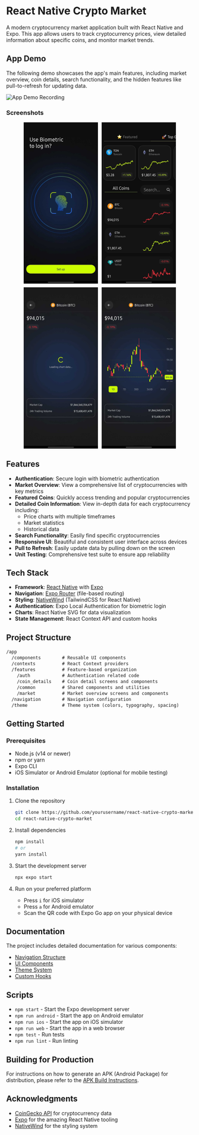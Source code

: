 # React Native Crypto Market

A modern cryptocurrency market application built with React Native and Expo. This app allows users to track cryptocurrency prices, view detailed information about specific coins, and monitor market trends.

## App Demo

The following demo showcases the app's main features, including market overview, coin details, search functionality, and the hidden features like pull-to-refresh for updating data.

![App Demo Recording](screenshots/recording.gif)

### Screenshots

<div style="display: flex; flex-wrap: wrap; gap: 10px; justify-content: center;">
  <img src="screenshots/Screenshot_20250427_152245_Expo Go.jpg" alt="Market Overview" width="200"/>
  <img src="screenshots/Screenshot_20250427_152647_Expo Go.jpg" alt="Coin Details" width="200"/>
  <img src="screenshots/Screenshot_20250427_152702_Expo Go.jpg" alt="Price Chart" width="200"/>
  <img src="screenshots/Screenshot_20250427_152658_Expo Go.jpg" alt="Price Chart2" width="200"/>
</div>

## Features

- **Authentication**: Secure login with biometric authentication
- **Market Overview**: View a comprehensive list of cryptocurrencies with key metrics
- **Featured Coins**: Quickly access trending and popular cryptocurrencies
- **Detailed Coin Information**: View in-depth data for each cryptocurrency including:
  - Price charts with multiple timeframes
  - Market statistics
  - Historical data
- **Search Functionality**: Easily find specific cryptocurrencies
- **Responsive UI**: Beautiful and consistent user interface across devices
- **Pull to Refresh**: Easily update data by pulling down on the screen
- **Unit Testing**: Comprehensive test suite to ensure app reliability

## Tech Stack

- **Framework**: [React Native](https://reactnative.dev/) with [Expo](https://expo.dev/)
- **Navigation**: [Expo Router](https://docs.expo.dev/router/introduction/) (file-based routing)
- **Styling**: [NativeWind](https://www.nativewind.dev/) (TailwindCSS for React Native)
- **Authentication**: Expo Local Authentication for biometric login
- **Charts**: React Native SVG for data visualization
- **State Management**: React Context API and custom hooks

## Project Structure

```
/app
  /components        # Reusable UI components
  /contexts          # React Context providers
  /features          # Feature-based organization
    /auth            # Authentication related code
    /coin_details    # Coin detail screens and components
    /common          # Shared components and utilities
    /market          # Market overview screens and components
  /navigation        # Navigation configuration
  /theme             # Theme system (colors, typography, spacing)
```

## Getting Started

### Prerequisites

- Node.js (v14 or newer)
- npm or yarn
- Expo CLI
- iOS Simulator or Android Emulator (optional for mobile testing)

### Installation

1. Clone the repository
   ```bash
   git clone https://github.com/yourusername/react-native-crypto-market.git
   cd react-native-crypto-market
   ```

2. Install dependencies
   ```bash
   npm install
   # or
   yarn install
   ```

3. Start the development server
   ```bash
   npx expo start
   ```

4. Run on your preferred platform
   - Press `i` for iOS simulator
   - Press `a` for Android emulator
   - Scan the QR code with Expo Go app on your physical device

## Documentation

The project includes detailed documentation for various components:

- [Navigation Structure](/app/navigation/README.md)
- [UI Components](/app/components/ui/README.md)
- [Theme System](/app/theme/README.md)
- [Custom Hooks](/app/features/hooks.md)

## Scripts

- `npm start` - Start the Expo development server
- `npm run android` - Start the app on Android emulator
- `npm run ios` - Start the app on iOS simulator
- `npm run web` - Start the app in a web browser
- `npm test` - Run tests
- `npm run lint` - Run linting

## Building for Production

For instructions on how to generate an APK (Android Package) for distribution, please refer to the [APK Build Instructions](BUILD_APK_INSTRUCTIONS.md).

## Acknowledgments

- [CoinGecko API](https://www.coingecko.com/en/api) for cryptocurrency data
- [Expo](https://expo.dev/) for the amazing React Native tooling
- [NativeWind](https://www.nativewind.dev/) for the styling system
